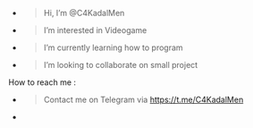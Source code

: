 - > Hi, I’m @C4KadalMen
- > I’m interested in Videogame
- > I’m currently learning how to program
- > I’m looking to collaborate on small project

How to reach me :
- > Contact me on Telegram via https://t.me/C4KadalMen
- > 

<!---
C4KadalMen/C4KadalMen is a ✨ special ✨ repository because its `README.md` (this file) appears on your GitHub profile.
You can click the Preview link to take a look at your changes.
--->

